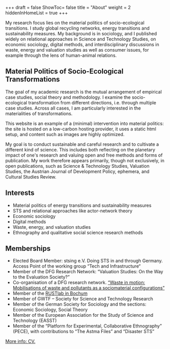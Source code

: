 +++
draft = false
ShowToc= false
title = "About"
weight = 2
hiddenInHomeList = true
+++

My research focus lies on the material politics of socio-ecological transitions. I study global recycling networks, energy transitions and sustainability measures. My background is in sociology, and I published widely on relational approaches in Science and Technology Studies, on economic sociology, digital methods, and interdisciplinary discussions in waste, energy and valuation studies as well as consumer issues, for example through the lens of human-animal relations.

<!--more-->

## Material Politics of Socio-Ecological Transformations
The goal of my academic research is the mutual arrangement of empirical case studies, social theory and methodology. I examine the socio-ecological transformation from different directions, i.e. through multiple case studies. Across all cases, I am particularly interested in the materialities of transformations.

This website is an example of a (minimal) intervention into material politics: the site is hosted on a low-carbon hosting provider, it uses a static html setup, and content such as images are highly optimized.

My goal is to conduct sustainable and careful research and to cultivate a different kind of science. This includes both reflecting on the planetary impact of one's research and valuing open and free methods and forms of publication. My work therefore appears primarily, though not exclusively, in open publications, such as Science & Technology Studies, Valuation Studies, the Austrian Journal of Development Policy, ephemera, and Cultural Studies Review.

## Interests
- Material politics of energy transitions and sustainability measures
- STS and relational approaches like actor-network theory
- Economic sociology
- Digital methods
- Waste, energy, and valuation studies
- Ethnography and qualitative social science research methods

## Memberships
- Elected Board Member: stsing e.V. Doing STS in and through Germany. Access Point of the working group “Tech and Infrastructure“ 
- Member of the DFG Research Network: “Valuation Studies: On the Way to the Evaluation Society?” 
- Co-organisation of a DFG research network. [“Waste in motion: Mobilisations of waste and pollutants as a sociomaterial configurations”](https://waste-in-motion.org/)
- Member of the [RUSTlab in Bochum](https://rustlab.ruhr-uni-bochum.de/)
- Member of GWTF – Society for Science and Technology Research 
- Member of the German Society for Sociology and the sections: Economic Sociology, Social Theory 
- Member of the European Association for the Study of Science and Technology (EASST) 
- Member of the “Platform for Experimental, Collaborative Ethnography” (PECE), with contributions to “The Astma Files” and “Disaster STS”

[More info: CV.](/cv/)